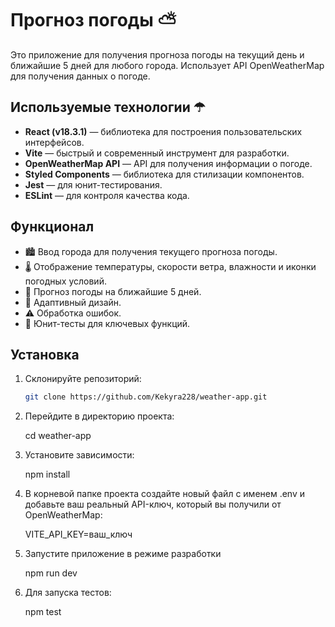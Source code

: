 # Прогноз погоды ⛅

Это приложение для получения прогноза погоды на текущий день и ближайшие 5 дней для любого города. Использует API OpenWeatherMap для получения данных о погоде.

## Используемые технологии ☂

- **React (v18.3.1)** — библиотека для построения пользовательских интерфейсов.
- **Vite** — быстрый и современный инструмент для разработки.
- **OpenWeatherMap API** — API для получения информации о погоде.
- **Styled Components** — библиотека для стилизации компонентов.
- **Jest** — для юнит-тестирования.
- **ESLint** — для контроля качества кода.

## Функционал 

- 🏙️ Ввод города для получения текущего прогноза погоды.
- 🌡️ Отображение температуры, скорости ветра, влажности и иконки погодных условий.
- 📅 Прогноз погоды на ближайшие 5 дней.
- 📱 Адаптивный дизайн.
- ⚠️ Обработка ошибок.
- 🧪 Юнит-тесты для ключевых функций.

## Установка

1. Склонируйте репозиторий:
   ```bash
   git clone https://github.com/Kekyra228/weather-app.git

2. Перейдите в директорию проекта:

   cd weather-app
   
3. Установите зависимости:

   npm install

4. В корневой папке проекта создайте новый файл с именем .env и добавьте ваш реальный API-ключ, который вы получили от OpenWeatherMap:

   VITE_API_KEY=ваш_ключ

5. Запустите приложение в режиме разработки

   npm run dev

6. Для запуска тестов:

   npm test


